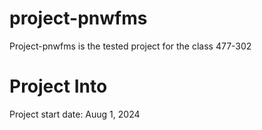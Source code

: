 # project-pnwfms
Project-pnwfms is the tested project for the class 477-302 

# Project Into
Project start date: Auug 1, 2024
